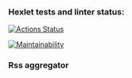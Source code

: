 ### Hexlet tests and linter status:
[![Actions Status](https://github.com/Asma-pixel/frontend-project-11/workflows/hexlet-check/badge.svg)](https://github.com/Asma-pixel/frontend-project-11/actions)

[![Maintainability](https://api.codeclimate.com/v1/badges/830ad505b7adbfcd4bc6/maintainability)](https://codeclimate.com/github/Asma-pixel/frontend-project-11/maintainability)


### Rss aggregator